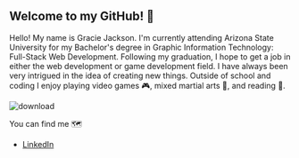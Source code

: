 ## Welcome to my GitHub! :wave:

Hello! My name is Gracie Jackson. I'm currently attending Arizona State University for my Bachelor's degree in Graphic Information Technology: Full-Stack Web Development. Following my graduation, I hope to get a job in either the web development or game development field. I have always been very intrigued in the idea of creating new things.
Outside of school and coding I enjoy playing video games :video_game:, mixed martial arts :boxing_glove:, and reading :book:.

![download](https://github.com/user-attachments/assets/95fb72d4-fde2-4a95-a21d-af86137eb7a4)

You can find me 🗺️
- [LinkedIn](www.linkedin.com/in/gracie-jackson-4114351b8)

